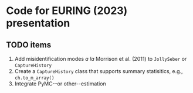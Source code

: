 # Code for EURING (2023) presentation

## TODO items 

1. Add misidentification modes *a la* Morrison et al. (2011) to `JollySeber` or `CaptureHistory`
2. Create a `CaptureHistory` class that supports summary statisitics, e.g., `ch.to_m_array()` 
3. Integrate PyMC--or other--estimation
